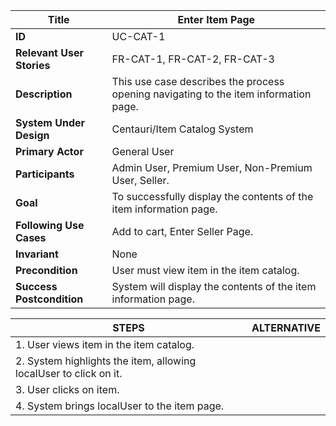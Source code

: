 

|Title |   Enter Item Page     |
|---------|---------|
|**ID**|    UC-CAT-1      |
|**Relevant User Stories**|    FR-CAT-1, FR-CAT-2, FR-CAT-3      |
|**Description**|     This use case describes the process opening navigating to the item information page.     |
|**System Under Design**|     Centauri/Item Catalog System       |
|**Primary Actor**|     General User        |
|**Participants**|     Admin User, Premium User, Non-Premium User, Seller.       |
|**Goal**|     To successfully display the contents of the item information page.       |
|**Following Use Cases**|     Add to cart, Enter Seller Page.       |
|**Invariant**|     None       |
|**Precondition**|     User must view item in the item catalog.     |
|**Success Postcondition**|     System will display the contents of the item information page.      |


|**STEPS**|**ALTERNATIVE**|
|---------|---------|
| 1. User views item in the item catalog.     |         |
| 2. System highlights the item, allowing localUser to click on it.     |         |
| 3. User clicks on item.     |         |
| 4. System brings localUser to the item page.     |         |
